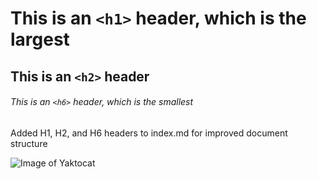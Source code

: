 # This is an `<h1>` header, which is the largest
## This is an `<h2>` header
###### This is an `<h6>` header, which is the smallest


Added H1, H2, and H6 headers to index.md for improved document structure

![Image of Yaktocat](https://octodex.github.com/images/yaktocat.png)
